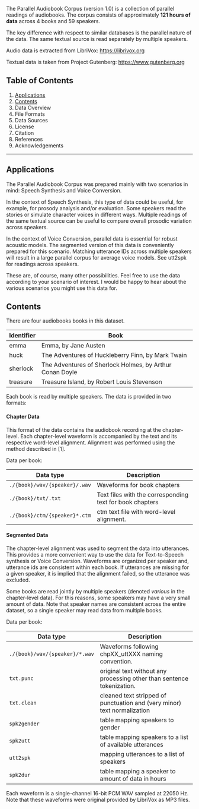 The Parallel Audiobook Corpus (version 1.0) is a collection of parallel readings of audiobooks. The corpus consists of approximately **121 hours of data** across 4 books and 59 speakers.

The key difference with respect to similar databases is the parallel nature of the data. The same textual source is read separately by multiple speakers.

Audio data is extracted from LibriVox: https://librivox.org

Textual data is taken from Project Gutenberg: https://www.gutenberg.org

## Table of Contents

1. [Applications](#applications)
2. [Contents](#contents)
3. Data Overview
4. File Formats
5. Data Sources
6. License
7. Citation
8. References
9. Acknowledgements

------

## Applications

The Parallel Audiobook Corpus was prepared mainly with two scenarios in mind: Speech Synthesis and Voice Conversion.

In the context of Speech Synthesis, this type of data could be useful, for example, for prosody analysis and/or evaluation. Some speakers read the stories or simulate character voices in different ways. Multiple readings of the same textual source can be useful to compare overall prosodic variation across speakers.

In the context of Voice Conversion, parallel data is essential for robust acoustic models. The segmented version of this data is conveniently prepared for this scenario. Matching utterance IDs across multiple speakers will result in a large parallel corpus for average voice models. See utt2spk for readings across speakers.

These are, of course, many other possibilities. Feel free to use the data according to your scenario of interest. I would be happy to hear about the various scenarios you might use this data for.

## Contents

There are four audiobooks books in this dataset.

| Identifier | Book                                                     |
| ---------- | -------------------------------------------------------- |
| emma       | Emma, by Jane Austen                                     |
| huck       | The Adventures of Huckleberry Finn, by Mark Twain        |
| sherlock   | The Adventures of Sherlock Holmes, by Arthur Conan Doyle |
| treasure   | Treasure Island, by Robert Louis Stevenson               |

Each book is read by multiple speakers. The data is provided in two formats:

#### Chapter Data

This format of the data contains the audiobook recording at the chapter-level. Each chapter-level waveform is accompanied by the text and its respective word-level alignment. Alignment was performed using the method described in [1].

Data per book:

| Data type                     | Description                                              |
| ----------------------------- | -------------------------------------------------------- |
| `./{book}/wav/{speaker}/.wav` | Waveforms for book chapters                              |
| `./{book}/txt/.txt`           | Text files with the corresponding text for book chapters |
| `./{book}/ctm/{speaker}*.ctm` | ctm text file with word-level alignment.                 |



#### Segmented Data

The chapter-level alignment was used to segment the data into utterances. This provides a more convenient way to use the data for Text-to-Speech synthesis or Voice Conversion. Waveforms are organized per speaker and, utterance ids are consistent within each book. If utterances are missing for a given speaker, it is implied that the alignment failed, so the utterance was excluded.

Some books are read jointly by multiple speakers (denoted *various* in the chapter-level data). For this reasons, some speakers may have a very small amount of data. Note that speaker names are consistent across the entire dataset, so a single speaker may read data from multiple books.

Data per book:

| Data type                      | Description                                                  |
| ------------------------------ | ------------------------------------------------------------ |
| `./{book}/wav/{speaker}/*.wav` | Waveforms following chpXX_uttXXX naming convention.          |
| `txt.punc`                     | original text without any processing other than sentence tokenization. |
| `txt.clean`                    | cleaned text stripped of punctuation and (very minor) text normalization |
| `spk2gender`                   | table mapping speakers to gender                             |
| `spk2utt`                      | table mapping speakers to a list of available utterances     |
| `utt2spk`                      | mapping utterances to a list of speakers                     |
| `spk2dur`                      | table mapping a speaker to amount of data in hours           |

Each waveform is a single-channel 16-bit PCM WAV sampled at 22050 Hz.
Note that these waveforms were original provided by LibriVox as MP3 files.

